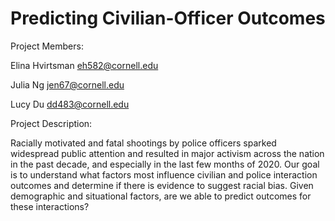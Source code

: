 # Predicting Civilian-Officer Outcomes

Project Members: 

Elina Hvirtsman <eh582@cornell.edu>

Julia Ng <jen67@cornell.edu>

Lucy Du <dd483@cornell.edu>


Project Description:

Racially motivated and fatal shootings by police officers sparked widespread public attention and resulted in major activism across the nation in the past decade, and especially in the last few months of 2020. Our goal is to understand what factors most influence civilian and police interaction outcomes and determine if there is evidence to suggest racial bias. Given demographic and situational factors, are we able to predict outcomes for these interactions?
